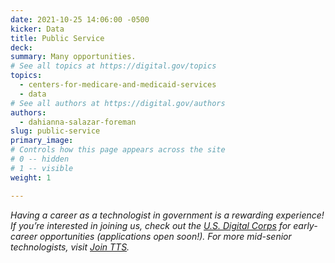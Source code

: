 ```yaml
---
date: 2021-10-25 14:06:00 -0500
kicker: Data
title: Public Service
deck: 
summary: Many opportunities.
# See all topics at https://digital.gov/topics
topics:
  - centers-for-medicare-and-medicaid-services
  - data
# See all authors at https://digital.gov/authors
authors:
  - dahianna-salazar-foreman
slug: public-service
primary_image: 
# Controls how this page appears across the site
# 0 -- hidden
# 1 -- visible
weight: 1

---
```


*Having a career as a technologist in government is a rewarding experience! If you’re interested in joining us, check out the [U.S. Digital Corps](https://digitalcorps.gsa.gov/) for early-career opportunities (applications open soon!). For more mid-senior technologists, visit [Join TTS](https://join.tts.gsa.gov/).*
